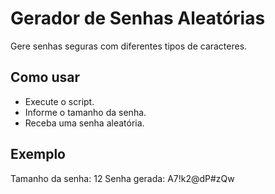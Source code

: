 # Gerador de Senhas Aleatórias

Gere senhas seguras com diferentes tipos de caracteres.

## Como usar
- Execute o script.
- Informe o tamanho da senha.
- Receba uma senha aleatória.

## Exemplo
Tamanho da senha: 12 Senha gerada: A7!k2@dP#zQw
